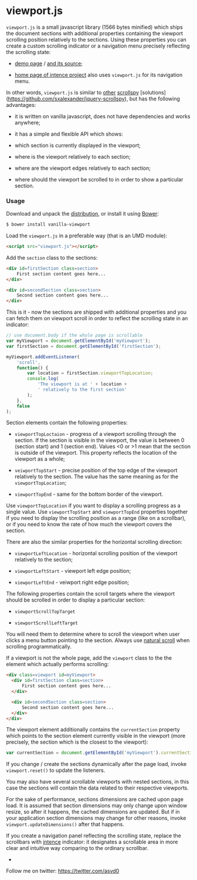 viewport.js
===========


`viewport.js` is a small javascript library (1566 bytes minified)
which ships the document sections with additional properties
containing the viewport scrolling position relatively to the
sections. Using these properties you can create a custom scrolling
indicator or a navigation menu precisely reflecting the scrolling
state:

- [demo page](http://asvd.github.io/viewport) / [and its
source](https://github.com/asvd/asvd.github.io/tree/master/viewport);

- [home page of intence project](http://asvd.github.io/intence) also
  uses `viewport.js` for its navigation menu.

In other words, `viewport.js` is similar to
[other](http://davidwalsh.name/js/scrollspy)
[scrollspy](http://getbootstrap.com/javascript/#scrollspy) [solutions]
(https://github.com/sxalexander/jquery-scrollspy), but has the
following advantages:

- it is written on vanilla javascript, does not have dependencies and
  works anywhere;

- it has a simple and flexible API which shows:

 - which section is currently displayed in the viewport;

 - where is the viewport relatively to each section;

 - where are the viewport edges relatively to each section;

 - where should the viewport be scrolled to in order to show a
   particular section.


### Usage

Download and unpack the
[distribution](https://github.com/asvd/viewport/releases/download/v0.0.5/viewport-0.0.5.tar.gz), or install it using [Bower](http://bower.io/):

```sh
$ bower install vanilla-viewport
```

Load the `viewport.js` in a preferable way (that is an UMD module):

```html
<script src="viewport.js"></script>
```

Add the `section` class to the sections:

```html
<div id=firstSection class=section>
    First section content goes here...
</div>

<div id=secondSection class=section>
    Second section content goes here...
</div>
```

This is it - now the sections are shipped with additional properties
and you can fetch them on viewport scroll in order to reflect the
scrolling state in an indicator:

```js
// use document.body if the whole page is scrollable
var myViewport = document.getElementById('myViewport');
var firstSection = document.getElementById('firstSection');

myViewport.addEventListener(
    'scroll',
    function() {
        var location = firstSection.viewportTopLocation;
        console.log(
            'The viewport is at ' + location +
            ' relatively to the first section'
        );
    },
    false
);
```


Section elements contain the following properties:

- `viewportTopLoctaion` - progress of a viewport scrolling through the
  section. If the section is visible in the viewport, the value is
  between 0 (section start) and 1 (section end). Values <0 or >1 mean
  that the section is outside of the viewport. This property reflects
  the location of the viewport as a whole;

- `veiwportTopStart` - precise position of the top edge of the
  viewport relatively to the section. The value has the same meaning
  as for the `viewportTopLocation`;

- `viewportTopEnd` - same for the bottom border of the viewport.


Use `viewportTopLocation` if you want to display a scrolling progress
as a single value. Use `viewportTopStart` and `viewportTopEnd`
properties together if you need to display the scrolling position as a
range (like on a scrollbar), or if you need to know the rate of how
much the viewport covers the section.

There are also the similar properties for the horizontal scrolling
direction:

- `viewportLeftLocation` - horizontal scrolling position of the
  viewport relatively to the section;

- `viewportLeftStart` - viewport left edge position;

- `viewportLeftEnd` - veiwport right edge position;

The following properties contain the scroll targets where the viewport
should be scrolled in order to display a particular section:

- `viewportScrollTopTarget`

- `viewportScrollLeftTarget`

You will need them to determine where to scroll the viewport when user
clicks a menu button pointing to the section. Always use [natural
scroll](http://github.com/asvd/naturalScroll) when scrolling
programmatically.

If a viewport is not the whole page, add the `viewport` class to the
the element which actually performs scrolling:


```html
<div class=viewport id=myViewport>
  <div id=firstSection class=section>
      First section content goes here...
  </div>

  <div id=secondSection class=section>
      Second section content goes here...
  </div>
</div>
```

The viewport element additionally contains the `currentSection`
property which points to the section element currently visible in the
viewport (more precisely, the section which is the closest to the
viewport):


```js
var currentSection = document.getElementById('myViewport').currentSection;
```

If you change / create the sections dynamically after the page
load, invoke `viewport.reset()` to update the listeners.

You may also have several scrollable viewports with nested sections,
in this case the sections will contain the data related to their
respective viewports.

For the sake of performance, sections dimensions are cached upon page
load. It is assumed that section dimensions may only change upon
window resize, so after it happens, the cached dimensions are
updated. But if in your application section dimensions may change for
other reasons, invoke `viewport.updateDimensions()` after that
happens.

If you create a navigation panel reflecting the scrolling state,
replace the scrollbars with [intence](http://asvd.github.io/intence)
indicator: it designates a scrollable area in more clear and intuitive
way comparing to the ordinary scrollbar.

-

Follow me on twitter: https://twitter.com/asvd0
